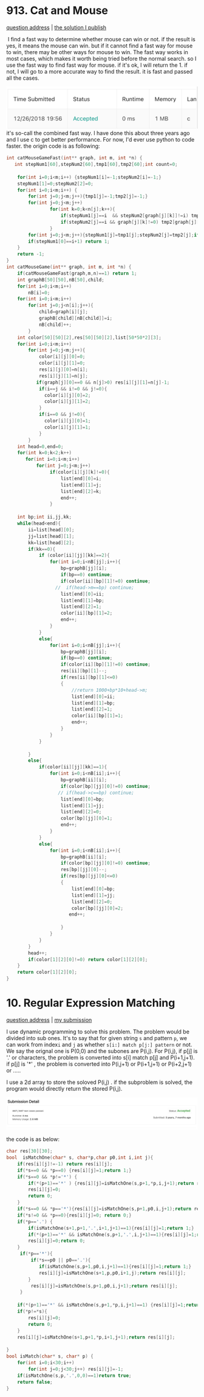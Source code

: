 # 913. Cat and Mouse

[question address](https://leetcode.com/problems/cat-and-mouse/) | [the solution I publish](https://leetcode.com/problems/cat-and-mouse/discuss/209176/a-combined-fast-way)

​       I find a fast way to determine whether mouse can win or not. if the result is yes, it means the mouse can win. but if it cannot find a fast way for mouse to win, there may be other ways for mouse to win. The fast way works in most cases, which makes it worth being tried before the normal search.
so I use the fast way to find fast way for mouse. if it's ok, I will return the 1. if not, I will go to a more accurate way to find the result. it is fast and passed all the cases.

![image-20220805102453879](202208.assets/image-20220805102453879.png)      it's so-call the combined fast way. I have done this about three years ago and I use c to get better performance. For now, I'd ever use python to code faster.  the origin code is as following:

```c
int catMouseGameFast(int** graph, int m, int *n) {
   int stepNum1[60],stepNum2[60],tmp1[60],tmp2[60];int count=0;

    for(int i=0;i<m;i++) {stepNum1[i]=-1;stepNum2[i]=-1;}
    stepNum1[1]=0;stepNum2[2]=0;
    for(int i=0;i<m;i++) {
        for(int j=0;j<m;j++){tmp1[j]=-1;tmp2[j]=-1;}
        for(int j=0;j<m;j++)
                for(int k=0;k<n[j];k++){
                    if(stepNum1[j]==i  && stepNum2[graph[j][k]]!=i) tmp1[graph[j][k]]=i+1;
                    if(stepNum2[j]==i && graph[j][k]!=0) tmp2[graph[j][k]]=i+1;
                }
        for(int j=0;j<m;j++){stepNum1[j]=tmp1[j];stepNum2[j]=tmp2[j];if(tmp2[j]==i+1)stepNum1[j]=-1;}
        if(stepNum1[0]==i+1) return 1;
    }
    return -1;
}
int catMouseGame(int** graph, int m, int *n) {
    if(catMouseGameFast(graph,m,n)==1) return 1;
    int graphB[50][50],nB[50],child;
    for(int i=0;i<m;i++)
        nB[i]=0;
    for(int i=0;i<m;i++)
        for(int j=0;j<n[i];j++){
            child=graph[i][j];
            graphB[child][nB[child]]=i;
            nB[child]++;
        }
    int color[50][50][2],res[50][50][2],list[50*50*2][3];
    for(int i=0;i<m;i++)
        for(int j=0;j<m;j++){
            color[i][j][0]=0;
            color[i][j][1]=0;
            res[i][j][0]=n[i];
            res[i][j][1]=n[j];
           if(graph[j][0]==0 && n[j]>0) res[i][j][1]=n[j]-1;
            if(i==j && i!=0 && j!=0){
              color[i][j][0]=2;
              color[i][j][1]=2;
            }
            if(i==0 && j!=0){
              color[i][j][0]=1;
              color[i][j][1]=1;
            }
        }
    int head=0,end=0;
    for(int k=0;k<2;k++)
       for(int i=0;i<m;i++)
           for(int j=0;j<m;j++)
                if(color[i][j][k]!=0){
                    list[end][0]=i;
                    list[end][1]=j;
                    list[end][2]=k;
                    end++;
                }
  
    int bp;int ii,jj,kk;
    while(head<end){
        ii=list[head][0];
        jj=list[head][1];
        kk=list[head][2];
        if(kk==0){
            if (color[ii][jj][kk]==2){
                for(int i=0;i<nB[jj];i++){
                    bp=graphB[jj][i];
                    if(bp==0) continue;
                    if(color[ii][bp][1]!=0) continue;
                  //  if(head->m==bp) continue;
                    list[end][0]=ii;
                    list[end][1]=bp;
                    list[end][2]=1;
                    color[ii][bp][1]=2;
                    end++;
                }
            }
            else{
                for(int i=0;i<nB[jj];i++){
                    bp=graphB[jj][i];
                    if(bp==0) continue;
                    if(color[ii][bp][1]!=0) continue;
                    res[ii][bp][1]--;
                    if(res[ii][bp][1]<=0)
                    {
                        //return 1000+bp*10+head->m;
                        list[end][0]=ii;
                        list[end][1]=bp;
                        list[end][2]=1;
                        color[ii][bp][1]=1;
                        end++;
                    }       
                }
            }
            
        }
        else{
            if(color[ii][jj][kk]==1){
                for(int i=0;i<nB[ii];i++){
                    bp=graphB[ii][i];
                    if(color[bp][jj][0]!=0) continue;
                   // if(head->c==bp) continue;
                    list[end][0]=bp;
                    list[end][1]=jj;
                    list[end][2]=0;
                    color[bp][jj][0]=1;
                    end++;
                }
            }
            else{
                for(int i=0;i<nB[ii];i++){
                    bp=graphB[ii][i];
                    if(color[bp][jj][0]!=0) continue;
                    res[bp][jj][0]--;
                    if(res[bp][jj][0]<=0)
                    {
                        list[end][0]=bp;
                        list[end][1]=jj;
                        list[end][2]=0;
                        color[bp][jj][0]=2;
                       end++;
                        
                    }
                }
            }
        }
        head++;
        if(color[1][2][0]!=0) return color[1][2][0];
    }
    return color[1][2][0];
}
```

# 10. Regular Expression Matching

[question address](https://leetcode.com/problems/regular-expression-matching/) | [my submission](https://leetcode.com/submissions/detail/196405903/)

I use dynamic programming to solve this problem. The problem would be divided into sub ones. It's to say that for given string `s` and pattern `p`, we can work from index`i` and `j` as whether `s[i:] match p[j:] pattern` or not.  We say the orignal one is P(0,0) and the subones are P(i,j). For  P(i,j), if p[j] is '.' or characters, the problem is converted into s[i] match p[j] and P(i+1,j+1). if p[j] is '*' , the problem is converted into  P(i,j+1) or P(i+1,j+1) or P(i+2,j+1) or ..... 

 I use a 2d array to store the soloved P(i,j) . if the subproblem is solved, the program would directly return the stored P(i,j). 

![image-20220805105826644](202208.assets/image-20220805105826644.png)

the code is as below:

``` c
char res[30][30];
bool  isMatchOne(char* s, char*p,char p0,int i,int j){
    if(res[i][j]!=-1) return res[i][j];
    if(*s==0 && *p==0) {res[i][j]=1;return 1;}
    if(*s==0 && *p!='*') {
        if(*(p+1)=='*' ) {res[i][j]=isMatchOne(s,p+1,*p,i,j+1);return res[i][j];}
        res[i][j]=0;
        return 0;
    }
    if(*s==0 && *p=='*'){res[i][j]=isMatchOne(s,p+1,p0,i,j+1);return res[i][j];}
    if(*s!=0 && *p==0){res[i][j]=0; return 0;}
    if(*p=='.') {
        if(isMatchOne(s+1,p+1,'.',i+1,j+1)==1){res[i][j]=1;return 1;}
        if(*(p+1)=='*' && isMatchOne(s,p+1,'.',i,j+1)==1){res[i][j]=1;return  1;}
        res[i][j]=0;return 0;
    }
     if(*p=='*'){
         if(*s==p0 || p0=='.'){
            if(isMatchOne(s,p+1,p0,i,j+1)==1){res[i][j]=1;return 1;}
            res[i][j]=isMatchOne(s+1,p,p0,i+1,j);return res[i][j];
        }
         res[i][j]=isMatchOne(s,p+1,p0,i,j+1);return res[i][j];
     }
    
    if(*(p+1)=='*' && isMatchOne(s,p+1,*p,i,j+1)==1) {res[i][j]=1;return  1;}
    if(*p!=*s){
        res[i][j]=0;
        return 0;
    }
    res[i][j]=isMatchOne(s+1,p+1,*p,i+1,j+1);return res[i][j];
    
}
bool isMatch(char* s, char* p) {
    for(int i=0;i<30;i++)
        for(int j=0;j<30;j++) res[i][j]=-1;
    if(isMatchOne(s,p,'.',0,0)==1)return true;
    return false;
}
```

